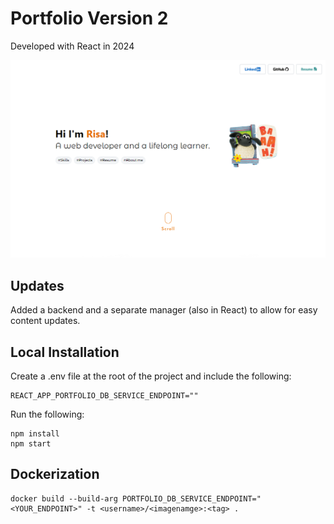 # Portfolio Version 2
Developed with React in 2024

![screenshot](./screenshot.png)

## Updates
Added a backend and a separate manager (also in React) to allow for easy content updates.

## Local Installation
Create a .env file at the root of the project and include the following:
```
REACT_APP_PORTFOLIO_DB_SERVICE_ENDPOINT=""
```
Run the following:
```
npm install
npm start
```

## Dockerization
```
docker build --build-arg PORTFOLIO_DB_SERVICE_ENDPOINT="<YOUR_ENDPOINT>" -t <username>/<imagenamge>:<tag> .
```